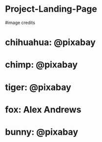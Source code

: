 # Project-Landing-Page

#image credits

# chihuahua: @pixabay
# chimp: @pixabay
# tiger: @pixabay
# fox: Alex Andrews
# bunny: @pixabay